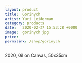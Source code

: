 ```yaml
---
layout: product
title:  Gorinych
artist: Yuri Leiderman
category: products
date:   2020-02-27 15:53:28 +0000
image:  gorinych.jpg
price: 
permalink: /shop/gorinych
---
```

2020, Oil on Canvas, 50x35cm
